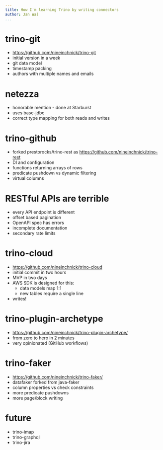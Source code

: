 ```yaml
---
title: How I'm learning Trino by writing connectors
author: Jan Waś
...
```


# trino-git

* https://github.com/nineinchnick/trino-git
* initial version in a week
* git data model
* timestamp packing
* authors with multiple names and emails

# netezza

* honorable mention - done at Starburst
* uses base-jdbc
* correct type mapping for both reads and writes

# trino-github

* forked prestorocks/trino-rest as https://github.com/nineinchnick/trino-rest
* DI and configuration
* functions returning arrays of rows
* predicate pushdown vs dynamic filtering
* virtual columns

# RESTful APIs are terrible

* every API endpoint is different
* offset based pagination
* OpenAPI spec has errors
* incomplete documentation
* secondary rate limits

# trino-cloud

* https://github.com/nineinchnick/trino-cloud
* initial commit in two hours
* MVP in two days
* AWS SDK is designed for this:
  * data models map 1:1
  * new tables require a single line
* writes!

# trino-plugin-archetype

* https://github.com/nineinchnick/trino-plugin-archetype/
* from zero to hero in 2 minutes
* very opinionated (GitHub workflows)

# trino-faker

* https://github.com/nineinchnick/trino-faker/
* datafaker forked from java-faker
* column properties vs check constraints
* more predicate pushdowns
* more page/block writing

# future

* trino-imap
* trino-graphql
* trino-jira
